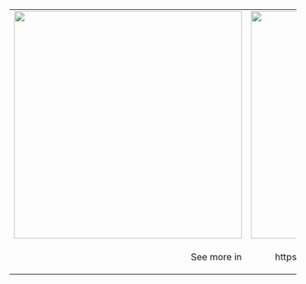 <center>
<table>
  <tr>
      <td><img width="400px" align="center" src="https://github-readme-stats.vercel.app/api/top-langs/?username=V-Gutierrez&hide=html&layout=compact&theme=cobalt" /></td>
      <td><img width="400px" align="center" src="https://github-readme-stats.vercel.app/api?username=V-Gutierrez&theme=cobalt" /></td>
       
  </tr>
  <tr>
 <td><p align="right"> See more in <p/></td>
<td><p align="center"> https://metrics.lecoq.io/about/v-gutierrez <p/></td>
</tr>
   
</table>
</center>
